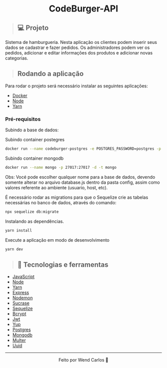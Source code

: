 <h1 align="center">CodeBurger-API</h1>

>## 💻 Projeto

<p>Sistema de hamburgueria. Nesta aplicação os clientes podem inserir seus dados se cadastrar e fazer pedidos. Os administradores podem ver os pedidos, adicionar e editar informações dos produtos e adicionar novas categorias.</p>

>## Rodando a aplicação
Para rodar o projeto será necessário instalar as seguintes aplicações:
* [Docker](https://www.docker.com/)
* [Node](https://nodejs.org/en/)
* [Yarn](https://yarnpkg.com/getting-started/install)

### Pré-requisitos
Subindo a base de dados:

Subindo container postegres
```bash
docker run --name codeburger-postgres -e POSTGRES_PASSWORD=postgres -p 5432:5432 -d postgres
```

Subindo container mongodb
```bash
docker run --name mongo -p 27017:27017 -d -t mongo
```
Obs: Vocé pode escolher qualquer nome para a base de dados, devendo somente alterar no arquivo database.js dentro da pasta config, assim como valores referente ao ambiente (usuario, host, etc).

É necessário rodar as migrations para que o Sequelize crie as tabelas necessárias no banco de dados, através do comando:

```bash
npx sequelize db:migrate
```

Instalando as dependências.
```bash
yarn install 
```

Execute a aplicação em modo de desenvolvimento
```bash
yarn dev
```

>## 🚀 Tecnologias e ferramentas 
* [JavaScript](https://developer.mozilla.org/pt-BR/docs/Web/JavaScript)
* [Node](https://nodejs.org/en/)
* [Yarn](https://yarnpkg.com/getting-started/install)
* [Express](https://expressjs.com/pt-br/)
* [Nodemon](https://www.npmjs.com/package/nodemon)
* [Sucrase](https://www.npmjs.com/package/sucrase)
* [Sequelize](https://sequelize.org/master/manual/getting-started.html)
* [Bcrypt](https://www.npmjs.com/package/bcrypt)
* [Jwt](https://jwt.io/)
* [Yup](https://www.npmjs.com/package/yup)
* [Postgres](https://www.postgresql.org/)
* [Mongodb](https://www.mongodb.com/)
* [Multer](https://www.npmjs.com/package/multer)
* [Uuid](https://www.npmjs.com/package/uuid)

---
<p align="center">Feito por Wend Carlos 👋</p>